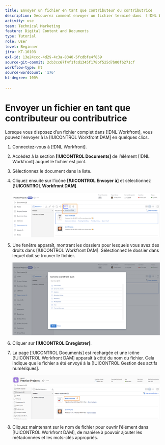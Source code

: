 ```yaml
---
title: Envoyer un fichier en tant que contributeur ou contributrice
description: Découvrez comment envoyer un fichier terminé dans  [!DNL Workfront]  vers [!UICONTROL Workfront DAM].
activity: use
team: Technical Marketing
feature: Digital Content and Documents
type: Tutorial
role: User
level: Beginner
jira: KT-10108
exl-id: 13e24ccc-4d29-4c3a-8340-5fcdbfe4f859
source-git-commit: 2cb3cc67f4f1fcd1345f178bf525d7b00f6271cf
workflow-type: ht
source-wordcount: '176'
ht-degree: 100%

---
```


# Envoyer un fichier en tant que contributeur ou contributrice

Lorsque vous disposez d’un fichier complet dans [!DNL Workfront], vous pouvez l’envoyer à la [!UICONTROL Workfront DAM] en quelques clics.

1. Connectez-vous à [!DNL Workfront].
1. Accédez à la section **[!UICONTROL Documents]** de l’élément [!DNL Workfront] auquel le fichier est joint.
1. Sélectionnez le document dans la liste.
1. Cliquez ensuite sur l’icône **[!UICONTROL Envoyer à]** et sélectionnez **[!UICONTROL Workfront DAM]**.

   ![Une image de l’icône [!UICONTROL Partager sur] dans [!DNL Workfront]](assets/04-send-to-wrkfront-dam.png)

1. Une fenêtre apparaît, montrant les dossiers pour lesquels vous avez des droits dans [!UICONTROL Workfront DAM]. Sélectionnez le dossier dans lequel doit se trouver le fichier.

   ![Une image de la fenêtre montrant les dossiers auxquels vous avez l’autorisation d’accéder dans [!UICONTROL Workfront DAM]](assets/05-workfront-dam-folders.png)

1. Cliquer sur **[!UICONTROL Enregistrer]**.
1. La page [!UICONTROL Documents] est rechargée et une icône [!UICONTROL Workfront DAM] apparaît à côté du nom du fichier. Cela indique que le fichier a été envoyé à la [!UICONTROL Gestion des actifs numériques].

   ![Une image de l’icône [!UICONTROL Workfront DAM] apparaissant en regard du nom de fichier](assets/06-dam-logo.png)

1. Cliquez maintenant sur le nom de fichier pour ouvrir l’élément dans [!UICONTROL Workfront DAM], de manière à pouvoir ajouter les métadonnées et les mots-clés appropriés.
